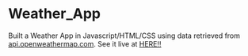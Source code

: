 # Weather_App
Built a Weather App in Javascript/HTML/CSS using data retrieved from [api.openweathermap.com](http://api.openweathermap.com).
See it live at [HERE!!](http://www.weatherapp-clinton.surge.sh)
